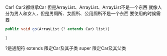 Car1 Car2都继承Car
但是ArrayList<Car1>、ArrayList<Car2>、ArrayList<Car>不是一个东西
就像人分为男人和女人，但是男厕所、女厕所、公用厕所不是一个东西
要使用的时候需要

```java
public void go(ArrayList〈? extends Car〉list){   

}
```
?是通配符
extends 限定Car及其子类
super 限定Car及其父类

